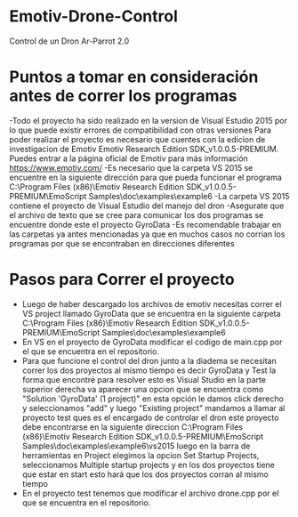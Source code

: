 # Emotiv-Drone-Control
Control de un Dron Ar-Parrot 2.0

# Puntos a tomar en consideración antes de correr los programas
-Todo el proyecto ha sido realizado en la version de Visual Estudio 2015 por lo que puede existir errores de compatibilidad con otras versiones
Para poder realizar el proyecto es necesario que cuentes con la edicion de investigacion de Emotiv Emotiv Research Edition SDK_v1.0.0.5-PREMIUM. Puedes entrar a la página oficial de Emotiv para más información https://www.emotiv.com/
-Es necesario que la carpeta VS 2015 se encuentre en la siguiente dirección para que pueda funcionar el programa C:\Program Files (x86)\Emotiv Research Edition SDK_v1.0.0.5-PREMIUM\EmoScript Samples\doc\examples\example6
-La carpeta VS 2015 contiene el proyecto de Visual Estudio del manejo del dron 
-Asegurate que el archivo de texto que se cree para comunicar los dos programas se encuentre donde este el proyecto GyroData
-Es recomendable trabajar en las carpetas ya antes mencionadas ya que en muchos casos no corrian los programas por que se encontraban en direcciones diferentes




# Pasos para Correr el proyecto 
- Luego de haber descargado los archivos de emotiv necesitas correr el VS project llamado GyroData que se encuentra en la siguiente carpeta 
C:\Program Files (x86)\Emotiv Research Edition SDK_v1.0.0.5-PREMIUM\EmoScript Samples\doc\examples\example6
- En VS en el proyecto de GyroData modificar el codigo de main.cpp por el que se encuentra en el repositorio. 
- Para que funcione el control del dron junto a la diadema se necesitan correr los dos proyectos al mismo tiempo es decir GyroData y Test la forma que encontré para resolver esto es Visual Studio en la parte superior derecha va aparecer una opcion que se encuentra como "Solution 'GyroData' (1 project)" en esta opción le damos click derecho y seleccionamos "add" y luego "Existing project" mandamos a llamar al proyecto test ques es el encargado de controlar el dron este proyecto debe encontrarse en la siguiente direccion C:\Program Files (x86)\Emotiv Research Edition SDK_v1.0.0.5-PREMIUM\EmoScript Samples\doc\examples\example6\vs2015  luego en la barra de herramientas en Project elegimos la opcion Set Startup Projects, seleccionamos Multiple startup projects y en los dos proyectos  tiene que estar en start esto hará que los dos proyectos corran al mismo tiempo 
- En el proyecto test tenemos que modificar el archivo drone.cpp por el que se encuentra en el repositorio. 


 
